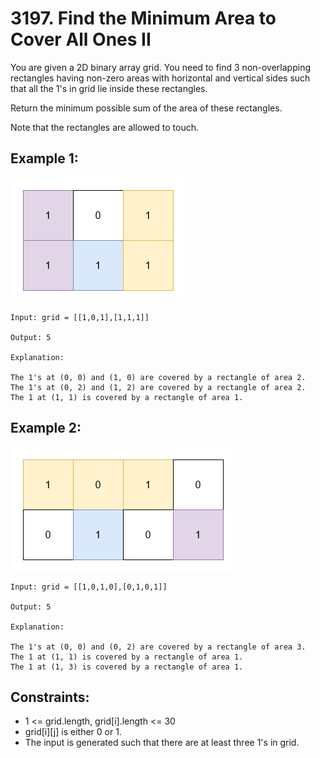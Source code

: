 # 3197. Find the Minimum Area to Cover All Ones II

You are given a 2D binary array grid. You need to find 3 non-overlapping rectangles having non-zero areas with horizontal and vertical sides such that all the 1's in grid lie inside these rectangles.

Return the minimum possible sum of the area of these rectangles.

Note that the rectangles are allowed to touch.

## Example 1:

![Example 1](./images/ex1.png)

```
Input: grid = [[1,0,1],[1,1,1]]

Output: 5

Explanation:

The 1's at (0, 0) and (1, 0) are covered by a rectangle of area 2.
The 1's at (0, 2) and (1, 2) are covered by a rectangle of area 2.
The 1 at (1, 1) is covered by a rectangle of area 1.
```

## Example 2:

![Example 2](./images/ex2.png)

```
Input: grid = [[1,0,1,0],[0,1,0,1]]

Output: 5

Explanation:

The 1's at (0, 0) and (0, 2) are covered by a rectangle of area 3.
The 1 at (1, 1) is covered by a rectangle of area 1.
The 1 at (1, 3) is covered by a rectangle of area 1.
```

## Constraints:

- 1 <= grid.length, grid[i].length <= 30
- grid[i][j] is either 0 or 1.
- The input is generated such that there are at least three 1's in grid.
